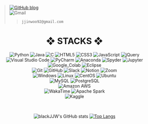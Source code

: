 <div align=left>
  
  > [![GitHub blog](https://img.shields.io/badge/blog-FAFAFA.svg?&style=for-the-badge&logo=GitHub&logoColor=black)](https://blackjjw.github.io/)<br>
  > <img alt="Gmail" src="https://img.shields.io/badge/Gmail-FAFAFA.svg?&style=for-the-badge&logo=Gmail&logoColor=black">
  >>    `jjinwoo92@gmail.com`
</div>

<div align=center><h1>❖ STACKS ❖</h1></div>

<div align=center>  
  <img alt="Python" src ="https://img.shields.io/badge/Python-FAFAFA.svg?&style=for-the-badge&logo=Python&logoColor=black"/>
  <img alt="Java" src ="https://img.shields.io/badge/Java-FAFAFA.svg?&style=for-the-badge&logo=Java&logoColor=black"/>
  <img alt="C" src ="https://img.shields.io/badge/C-FAFAFA.svg?&style=for-the-badge&logo=C&logoColor=black"/>   
  <img alt="HTML5" src ="https://img.shields.io/badge/HTML5-FAFAFA.svg?&style=for-the-badge&logo=HTML5&logoColor=black"/>
  <img alt="CSS3" src ="https://img.shields.io/badge/CSS3-FAFAFA.svg?&style=for-the-badge&logo=CSS3&logoColor=black"/>
  <img alt="JavaScript" src ="https://img.shields.io/badge/JavaScript-FAFAFA.svg?&style=for-the-badge&logo=JavaScript&logoColor=black"/>
  <img alt="jQuery" src ="https://img.shields.io/badge/jQuery-FAFAFA.svg?&style=for-the-badge&logo=jQuery&logoColor=black"/>
  <br>
  
  <img alt="Visual Studio Code" src="https://img.shields.io/badge/VScode-FAFAFA.svg?&style=for-the-badge&logo=Visual%20Studio%20Code&logoColor=black"/>
  <img alt="PyCharm" src="https://img.shields.io/badge/PyCharm-FAFAFA.svg?&style=for-the-badge&logo=PyCharm&logoColor=black"/>
  <img alt="Anaconda" src="https://img.shields.io/badge/Anaconda-FAFAFA.svg?&style=for-the-badge&logo=Anaconda&logoColor=black"/>
  <img alt="Spyder" src="https://img.shields.io/badge/Spyder-FAFAFA.svg?&style=for-the-badge&logo=Spyder%20IDE&logoColor=black"/>
  <img alt="Jupyter" src="https://img.shields.io/badge/Jupyter-FAFAFA.svg?&style=for-the-badge&logo=Jupyter&logoColor=black"/>
  <img alt="Google_Colab" src="https://img.shields.io/badge/Colab-FAFAFA.svg?&style=for-the-badge&logo=Google%20Colab&logoColor=black"/>
  <img alt="Eclipse" src="https://img.shields.io/badge/Eclipse-FAFAFA.svg?&style=for-the-badge&logo=Eclipse%20IDE&logoColor=black"/>   
  <br>

  <img alt="Git" src="https://img.shields.io/badge/Git-FAFAFA.svg?&style=for-the-badge&logo=Git&logoColor=black"/>
  <img alt="GitHub" src="https://img.shields.io/badge/GitHub-FAFAFA.svg?&style=for-the-badge&logo=GitHub&logoColor=black"/>
  <img alt="Slack" src="https://img.shields.io/badge/Slack-FAFAFA.svg?&style=for-the-badge&logo=Slack&logoColor=black"/>
  <img alt="Notion" src="https://img.shields.io/badge/Notion-FAFAFA.svg?&style=for-the-badge&logo=Notion&logoColor=black"/>
  <img alt="Zoom" src="https://img.shields.io/badge/Zoom-FAFAFA.svg?&style=for-the-badge&logo=Zoom&logoColor=black"/>
  <br>
  
  <img alt="Windows" src="https://img.shields.io/badge/Windows-FAFAFA.svg?&style=for-the-badge&logo=Windows&logoColor=black"/>
  <img alt="Linux" src="https://img.shields.io/badge/Linux-FAFAFA.svg?&style=for-the-badge&logo=Linux&logoColor=black"/>
  <img alt="CentOS" src="https://img.shields.io/badge/CentOS-FAFAFA.svg?&style=for-the-badge&logo=CentOS&logoColor=black"/> 
  <img alt="Ubuntu" src="https://img.shields.io/badge/Ubuntu-FAFAFA.svg?&style=for-the-badge&logo=Ubuntu&logoColor=black"/>  
  <br>
  
  <img alt="MySQL" src="https://img.shields.io/badge/MySQL-FAFAFA.svg?&style=for-the-badge&logo=MySQL&logoColor=black"/>
  <img alt="PostgreSQL" src="https://img.shields.io/badge/PostgreSQL-FAFAFA.svg?&style=for-the-badge&logo=PostgreSQL&logoColor=black"/>
  <br>
  
  <img alt="Amazon AWS" src="https://img.shields.io/badge/AWS-FAFAFA.svg?&style=for-the-badge&logo=Amazon%20AWS&logoColor=black"/>
  <br>

  <img alt="WakaTime" src="https://img.shields.io/badge/WakaTime-FAFAFA.svg?&style=for-the-badge&logo=WakaTime&logoColor=black"/>
  <img alt="Apache Spark" src="https://img.shields.io/badge/Apache%20Spark-FAFAFA.svg?&style=for-the-badge&logo=Apache%20Spark&logoColor=black"/>
  <br>
  
  <img alt="Kaggle" src="https://img.shields.io/badge/Kaggle-FAFAFA.svg?&style=for-the-badge&logo=Kaggle&logoColor=black"/>
  <br>
  <br><br>
</div>

<div align=center>

  ![blackJJW's GitHub stats](https://github-readme-stats.vercel.app/api?username=blackJJW&show_icons=true&theme=dark)
  [![Top Langs](https://github-readme-stats.vercel.app/api/top-langs/?username=blackJJW&layout=compact&show_icons=true&theme=dark)](https://github.com/anuraghazra/github-readme-stats)
</div>
